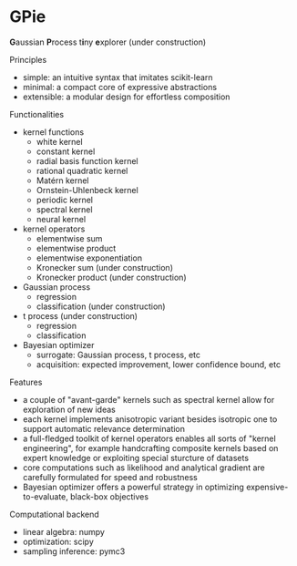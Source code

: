 # GPie
**G**aussian **P**rocess t**i**ny **e**xplorer (under construction)


Principles

- simple: an intuitive syntax that imitates scikit-learn
- minimal: a compact core of expressive abstractions
- extensible: a modular design for effortless composition


Functionalities

- kernel functions
    - white kernel
    - constant kernel
    - radial basis function kernel
    - rational quadratic kernel
    - Matérn kernel
    - Ornstein-Uhlenbeck kernel
    - periodic kernel
    - spectral kernel
    - neural kernel
- kernel operators
    - elementwise sum
    - elementwise product
    - elementwise exponentiation
    - Kronecker sum (under construction)
    - Kronecker product (under construction)
- Gaussian process
    - regression
    - classification (under construction)
- t process (under construction)
    - regression
    - classification
- Bayesian optimizer
    - surrogate: Gaussian process, t process, etc
    - acquisition: expected improvement, lower confidence bound, etc


Features

- a couple of "avant-garde" kernels such as spectral kernel allow for exploration of new ideas
- each kernel implements anisotropic variant besides isotropic one to support automatic relevance determination
- a full-fledged toolkit of kernel operators enables all sorts of "kernel engineering", for example handcrafting composite kernels based on expert knowledge or exploiting special sturcture of datasets
- core computations such as likelihood and analytical gradient are carefully formulated for speed and robustness
- Bayesian optimizer offers a powerful strategy in optimizing expensive-to-evaluate, black-box objectives


Computational backend

- linear algebra: numpy
- optimization: scipy
- sampling inference: pymc3
